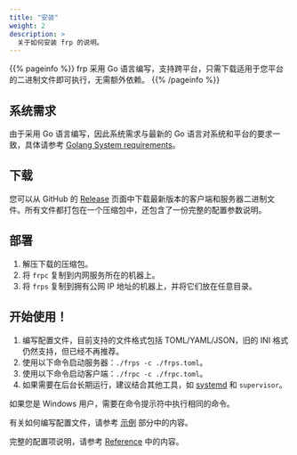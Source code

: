 ```yaml
---
title: "安装"
weight: 2
description: >
  关于如何安装 frp 的说明。
---
```


{{% pageinfo %}}
frp 采用 Go 语言编写，支持跨平台，只需下载适用于您平台的二进制文件即可执行，无需额外依赖。
{{% /pageinfo %}}

## 系统需求

由于采用 Go 语言编写，因此系统需求与最新的 Go 语言对系统和平台的要求一致，具体请参考 [Golang System requirements](https://golang.org/doc/install#requirements)。

## 下载

您可以从 GitHub 的 [Release](https://github.com/fatedier/frp/releases) 页面中下载最新版本的客户端和服务器二进制文件。所有文件都打包在一个压缩包中，还包含了一份完整的配置参数说明。

## 部署

1. 解压下载的压缩包。
2. 将 `frpc` 复制到内网服务所在的机器上。
3. 将 `frps` 复制到拥有公网 IP 地址的机器上，并将它们放在任意目录。

## 开始使用！

1. 编写配置文件，目前支持的文件格式包括 TOML/YAML/JSON，旧的 INI 格式仍然支持，但已经不再推荐。
2. 使用以下命令启动服务器：`./frps -c ./frps.toml`。
3. 使用以下命令启动客户端：`./frpc -c ./frpc.toml`。
4. 如果需要在后台长期运行，建议结合其他工具，如 [systemd](/docs/setup/systemd/) 和 `supervisor`。

如果您是 Windows 用户，需要在命令提示符中执行相同的命令。

有关如何编写配置文件，请参考 [示例](../examples/) 部分中的内容。

完整的配置项说明，请参考 [Reference](../reference/) 中的内容。
